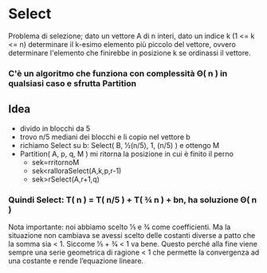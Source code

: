 # Select

Problema di selezione; dato un vettore A di n interi, dato un indice k (1 <= k <= n) determinare il k-esimo elemento più piccolo del vettore, ovvero determinare l'elemento che finirebbe in posizione k se ordinassi il vettore.
### C'è un algoritmo che funziona con complessità Θ( n ) in qualsiasi caso e sfrutta Partition

## Idea
- divido in blocchi da 5
- trovo n/5 mediani dei blocchi e li copio nel vettore b
- richiamo Select su b: Select( B, 1⁄2(n/5), 1, (n/5) ) e ottengo M
- Partition( A, p, q, M ) mi ritorna la posizione in cui è finito il perno
  - sek=rritornoM
  - sek<ralloraSelect(A,k,p,r-1) 
  - sek>rSelect(A,r+1,q)

### Quindi Select: T( n ) = T( n/5 ) + T( 3⁄4 n ) + bn, ha soluzione Θ( n )
Nota importante: noi abbiamo scelto 1⁄5 e 3⁄4 come coefficienti. Ma la situazione non cambiava se avessi scelto delle costanti diverse a patto che la somma sia < 1.
Siccome 1⁄5 + 3⁄4 < 1 va bene. Questo perché alla fine viene sempre una serie geometrica di ragione < 1 che permette la convergenza ad una costante e rende l’equazione lineare.